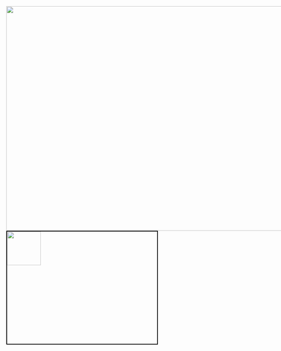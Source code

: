 <html>
  <head>
   <title></title>
   <style>
    .contenedor{
   text-aling:center;
   height:600px;
   width:1200;
   float:left;
   }
   .contenedorr{
     text-aling: center;
     background: whrite;
     border: 2px solid black;
      height: 300px;
      width: 400;
      float:left;
     }
   </style>
   </head>
  <body>
 <div class="contenedor">
  <img src="https://i.pinimg.com/originals/45/85/76/45857680b9afcaf0782e0b5788ec7fd2.jpg" width="1200px" height="600px">
   <div class="contenedorr">
  <img src="https://i.pinimg.com/originals/05/d0/06/05d006704f4eaa03e232c709f45f47e6.jpg" width="90px" height="90px">
   </div>
 </body>
 </html>
